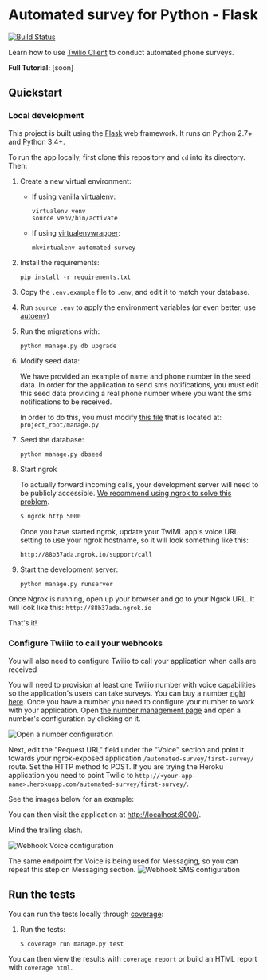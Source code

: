 # Automated survey for Python - Flask
[![Build Status](https://travis-ci.org/TwilioDevEd/automated-survey-flask.svg?branch=master)](https://travis-ci.org/TwilioDevEd/automated-survey-flask)

Learn how to use [Twilio Client](https://www.twilio.com/client) to conduct automated phone surveys.

**Full Tutorial:** [soon]

## Quickstart

### Local development

This project is built using the [Flask](http://flask.pocoo.org/) web framework. It runs on Python 2.7+ and Python 3.4+.

To run the app locally, first clone this repository and `cd` into its directory. Then:

1. Create a new virtual environment:
    - If using vanilla [virtualenv](https://virtualenv.pypa.io/en/latest/):

        ```
        virtualenv venv
        source venv/bin/activate
        ```

    - If using [virtualenvwrapper](https://virtualenvwrapper.readthedocs.org/en/latest/):

        ```
        mkvirtualenv automated-survey
        ```

1. Install the requirements:

    ```
    pip install -r requirements.txt
    ```

1. Copy the `.env.example` file to `.env`, and edit it to match your database.
1. Run `source .env` to apply the environment variables (or even better, use [autoenv](https://github.com/kennethreitz/autoenv))

1. Run the migrations with:

    ```
    python manage.py db upgrade
    ```

1. Modify seed data:

   We have provided an example of name and phone number in the seed data. In order for
   the application to send sms notifications, you must edit this seed data providing
   a real phone number where you want the sms notifications to be received.

   In order to do this, you must modify
   [this file](https://github.com/TwilioDevEd/automated-survey-flask/blob/master/manage.py#L25)
   that is located at: `project_root/manage.py`

1. Seed the database:

   ```
   python manage.py dbseed
   ```

1. Start ngrok
   
    To actually forward incoming calls, your development server will need to be publicly accessible.
    [We recommend using ngrok to solve this problem](https://www.twilio.com/blog/2015/09/6-awesome-reasons-to-use-ngrok-when-testing-webhooks.html).


   ```bash
   $ ngrok http 5000
   ```

    Once you have started ngrok, update your TwiML app's voice URL setting to use your ngrok hostname, so it will look something like this:

    ```
    http://88b37ada.ngrok.io/support/call
    ```

1. Start the development server:

    ```
    python manage.py runserver
    ```

Once Ngrok is running, open up your browser and go to your Ngrok URL. It will
look like this: `http://88b37ada.ngrok.io`

That's it!

### Configure Twilio to call your webhooks

You will also need to configure Twilio to call your application when
calls are received

You will need to provision at least one Twilio number with voice
capabilities so the application's users can take surveys. You can buy
a number
[right here](https://www.twilio.com/user/account/phone-numbers/search). Once
you have a number you need to configure your number to work with your
application. Open
[the number management page](https://www.twilio.com/user/account/phone-numbers/incoming)
and open a number's configuration by clicking on it.

![Open a number configuration](https://raw.github.com/TwilioDevEd/automated-survey-django/master/images/number-conf.png)

Next, edit the "Request URL" field under the "Voice" section and point
it towards your ngrok-exposed application `/automated-survey/first-survey/` route. Set
the HTTP method to POST. If you are trying the Heroku
application you need to point Twilio to
`http://<your-app-name>.herokuapp.com/automated-survey/first-survey/`. 

See the images
below for an example:

You can then visit the application at [http://localhost:8000/](http://localhost:8000/).

Mind the trailing slash.

![Webhook Voice configuration](https://raw.github.com/TwilioDevEd/automated-survey-django/master/images/webhook-conf-voice.png)

The same endpoint for Voice is being used for Messaging, so you can repeat this step on Messaging section.
![Webhook SMS configuration](https://raw.github.com/TwilioDevEd/automated-survey-django/master/images/webhook-conf-sms.png)


## Run the tests

You can run the tests locally through [coverage](http://coverage.readthedocs.org/):

1. Run the tests:

    ```
    $ coverage run manage.py test
    ```

You can then view the results with `coverage report` or build an HTML report with `coverage html`.
